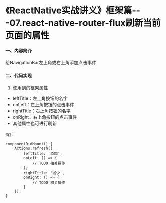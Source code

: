 # 《ReactNative实战讲义》框架篇---07.react-native-router-flux刷新当前页面的属性
#### 一、内容简介
给NavigationBar左上角或右上角添加点击事件
#### 二、代码实现
1. 使用到的框架属性

* leftTitle：左上角按钮的名字
* onLeft：左上角按钮的点击事件
* rightTitle：右上角按钮的名字
* onRight：右上角按钮的点击事件
* 其他属性也可进行刷新

eg：

```
componentDidMount() {
    Actions.refresh({
        leftTitle: '添加',
        onLeft: () => {
            // TODO 相关操作
        },
        rightTitle: '减少',
        onRight: () => {
            // TODO 相关操作
        }
    });
}
```

